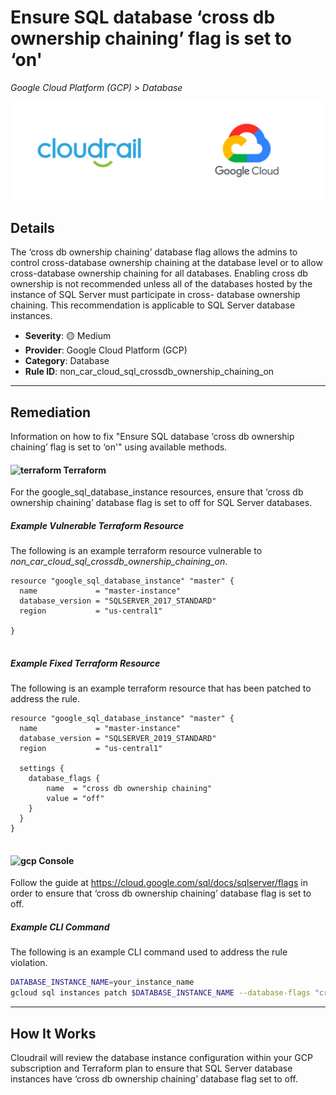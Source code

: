 # Ensure SQL database ‘cross db ownership chaining’ flag is set to ‘on'

*Google Cloud Platform (GCP) > Database*

![Cloudrail and Google Cloud Platform (GCP) logos](../images/cloudrail_gcp.png)

## Details
The ‘cross db ownership chaining’ database flag allows the admins to control cross-database ownership chaining at the database level or to allow cross-database ownership chaining for all databases. Enabling cross db ownership is not recommended unless all of the databases hosted by the instance of SQL Server must participate in cross- database ownership chaining. This recommendation is applicable to SQL Server database instances.

- **Severity**: 🟡 Medium
- **Provider**: Google Cloud Platform (GCP)
- **Category**: Database
- **Rule ID**: non_car_cloud_sql_crossdb_ownership_chaining_on

---

## Remediation
Information on how to fix "Ensure SQL database ‘cross db ownership chaining’ flag is set to ‘on'" using available methods.


####  <img src="../_media/emojis/terraform.png" alt="terraform" width="20"/>  Terraform
For the google_sql_database_instance resources, ensure that ‘cross db ownership chaining’ database flag is set to off for SQL Server databases.



##### Example Vulnerable Terraform Resource
The following is an example terraform resource vulnerable to *non_car_cloud_sql_crossdb_ownership_chaining_on*.
```hcl
resource "google_sql_database_instance" "master" {
  name             = "master-instance"
  database_version = "SQLSERVER_2017_STANDARD"
  region           = "us-central1"

}


```



##### Example Fixed Terraform Resource
The following is an example terraform resource that has been patched to address the rule.
```hcl
resource "google_sql_database_instance" "master" {
  name             = "master-instance"
  database_version = "SQLSERVER_2019_STANDARD"
  region           = "us-central1"
  
  settings {
    database_flags {
        name  = "cross db ownership chaining"
        value = "off"
    }
  }
}


```







####  <img src="../_media/emojis/gcp.png" alt="gcp" width="20"/> Console
Follow the guide at <https://cloud.google.com/sql/docs/sqlserver/flags> in order to ensure that ‘cross db ownership chaining’ database flag is set to off.



##### Example CLI Command
The following is an example CLI command used to address the rule violation.
```sh
DATABASE_INSTANCE_NAME=your_instance_name
gcloud sql instances patch $DATABASE_INSTANCE_NAME --database-flags "cross db ownership chaining=off"

```


---

## How It Works
Cloudrail will review the database instance configuration within your GCP subscription and Terraform plan to ensure that SQL Server database instances have ‘cross db ownership chaining’ database flag set to off.